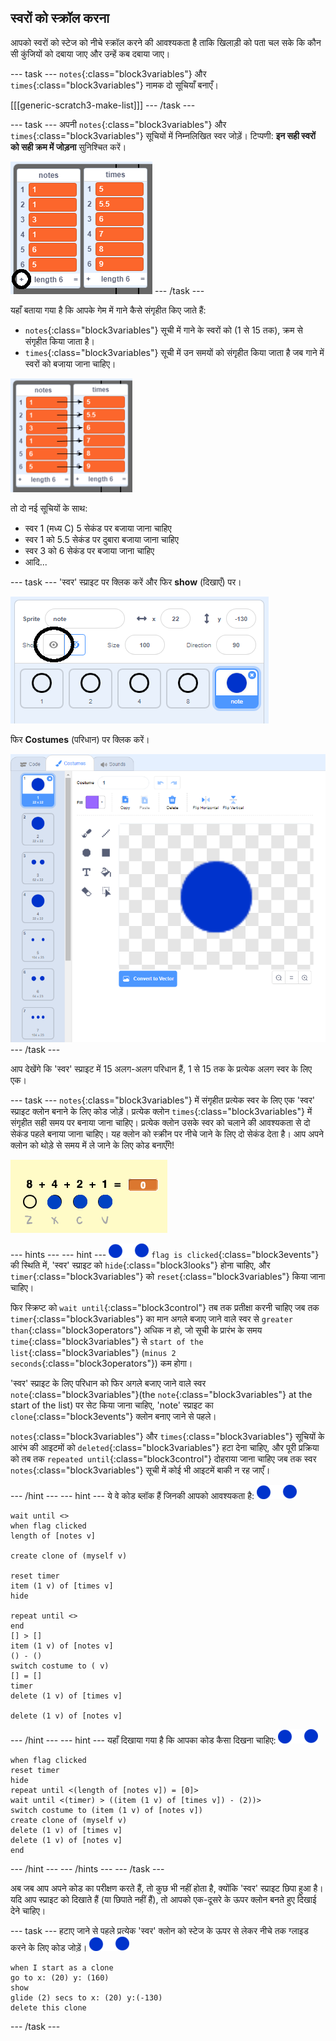 ## स्वरों को स्क्रॉल करना

आपको स्वरों को स्टेज को नीचे स्क्रॉल करने की आवश्यकता है ताकि खिलाड़ी को पता चल सके कि कौन सी कुंजियों को दबाया जाए और उन्हें कब दबाया जाए।

\--- task \--- `notes`{:class="block3variables"} और `times`{:class="block3variables"} नामक दो सूचियाँ बनाएँ।

[[[generic-scratch3-make-list]]] \--- /task \---

\--- task \--- अपनी `notes`{:class="block3variables"} और `times`{:class="block3variables"} सूचियों में निम्नलिखित स्वर जोड़ें। टिप्पणी: **इन सही स्वरों को सही क्रम में जोड़ना** सुनिश्चित करें।

![सूचियों में स्वर और समय जोड़ें](images/lists-add-annotated.png) \--- /task \---

यहाँ बताया गया है कि आपके गेम में गाने कैसे संगृहीत किए जाते हैं:

+ `notes`{:class="block3variables"} सूची में गाने के स्वरों को (1 से 15 तक), क्रम से संगृहीत किया जाता है।
+ `times`{:class="block3variables"} सूची में उन समयों को संगृहीत किया जाता है जब गाने में स्वरों को बजाया जाना चाहिए।

![सूचियों की व्याख्या करना](images/lists-explain.png)

तो दो नई सूचियों के साथ:

+ स्वर 1 (मध्य C) 5 सेकंड पर बजाया जाना चाहिए
+ स्वर 1 को 5.5 सेकंड पर दुबारा बजाया जाना चाहिए
+ स्वर 3 को 6 सेकंड पर बजाया जाना चाहिए
+ आदि...

\--- task \--- 'स्वर' स्प्राइट पर क्लिक करें और फिर **show** (दिखाएँ) पर।

![बार स्प्राइट दिखाएँ](images/note-show-annotated.png)

फिर **Costumes** (परिधान) पर क्लिक करें।

![बार स्प्राइट परिधान](images/note-costumes.png) \--- /task \---

आप देखेंगे कि 'स्वर' स्प्राइट में 15 अलग-अलग परिधान हैं, 1 से 15 तक के प्रत्येक अलग स्वर के लिए एक।

\--- task \--- `notes`{:class="block3variables"} में संगृहीत प्रत्येक स्वर के लिए एक 'स्वर' स्प्राइट क्लोन बनाने के लिए कोड जोड़ें। प्रत्येक क्लोन `times`{:class="block3variables"} में संगृहीत सही समय पर बनाया जाना चाहिए। प्रत्येक क्लोन उसके स्वर को चलाने की आवश्यकता से दो सेकंड पहले बनाया जाना चाहिए। यह क्लोन को स्क्रीन पर नीचे जाने के लिए दो सेकंड देता है। आप अपने क्लोन को थोड़े से समय में ले जाने के लिए कोड बनाएँगे!

![क्लोन का परीक्षण](images/clones-test.png)

\--- hints \--- \--- hint \--- ![note](images/note-sprite.png) `flag is clicked`{:class="block3events"} की स्थिति में, 'स्वर' स्प्राइट को `hide`{:class="block3looks"} होना चाहिए, और `timer`{:class="block3variables"} को `reset`{:class="block3variables"} किया जाना चाहिए।

फिर स्क्रिप्ट को `wait until`{:class="block3control"} तब तक प्रतीक्षा करनी चाहिए जब तक `timer`{:class="block3variables"} का मान अगले बजाए जाने वाले स्वर से `greater than`{:class="block3operators"} अधिक न हो, जो सूची के प्रारंभ के समय `time`{:class="block3variables"} से `start of the list`{:class="block3variables"} (`minus 2 seconds`{:class="block3operators"}) कम होगा।

'स्वर' स्प्राइट के लिए परिधान को फिर अगले बजाए जाने वाले स्वर `note`{:class="block3variables"}(the `note`{:class="block3variables"} at the start of the list) पर सेट किया जाना चाहिए, 'note' स्प्राइट का `clone`{:class="block3events"} क्लोन बनाए जाने से पहले।

`notes`{:class="block3variables"} और `times`{:class="block3variables"} सूचियों के आरंभ की आइटमों को `deleted`{:class="block3variables"} हटा देना चाहिए, और पूरी प्रक्रिया को तब तक `repeated until`{:class="block3control"} दोहराया जाना चाहिए जब तक स्वर `notes`{:class="block3variables"} सूची में कोई भी आइटमें बाकी न रह जाएँ।

\--- /hint \--- \--- hint \--- ये वे कोड ब्लॉक हैं जिनकी आपको आवश्यकता है: ![स्वर](images/note-sprite.png)

```blocks3
wait until <>
when flag clicked
length of [notes v]

create clone of (myself v)

reset timer
item (1 v) of [times v]
hide

repeat until <>
end
[] > []
item (1 v) of [notes v]
() - ()
switch costume to ( v)
[] = []
timer
delete (1 v) of [times v]

delete (1 v) of [notes v]
```

\--- /hint \--- \--- hint \--- यहाँ दिखाया गया है कि आपका कोड कैसा दिखना चाहिए: ![स्वर](images/note-sprite.png)

```blocks3
when flag clicked
reset timer
hide
repeat until <(length of [notes v]) = [0]>
wait until <(timer) > ((item (1 v) of [times v]) - (2))>
switch costume to (item (1 v) of [notes v])
create clone of (myself v)
delete (1 v) of [times v]
delete (1 v) of [notes v]
end
```

\--- /hint \--- \--- /hints \--- \--- /task \---

अब जब आप अपने कोड का परीक्षण करते हैं, तो कुछ भी नहीं होता है, क्योंकि 'स्वर' स्प्राइट छिपा हुआ है। यदि आप स्प्राइट को दिखाते हैं (या छिपाते नहीं हैं), तो आपको एक-दूसरे के ऊपर क्लोन बनते हुए दिखाई देने चाहिए।

\--- task \--- हटाए जाने से पहले प्रत्येक 'स्वर' क्लोन को स्टेज के ऊपर से लेकर नीचे तक ग्लाइड करने के लिए कोड जोड़ें। ![स्वर](images/note-sprite.png)

```blocks3
when I start as a clone
go to x: (20) y: (160)
show
glide (2) secs to x: (20) y:(-130)
delete this clone
```

\--- /task \---